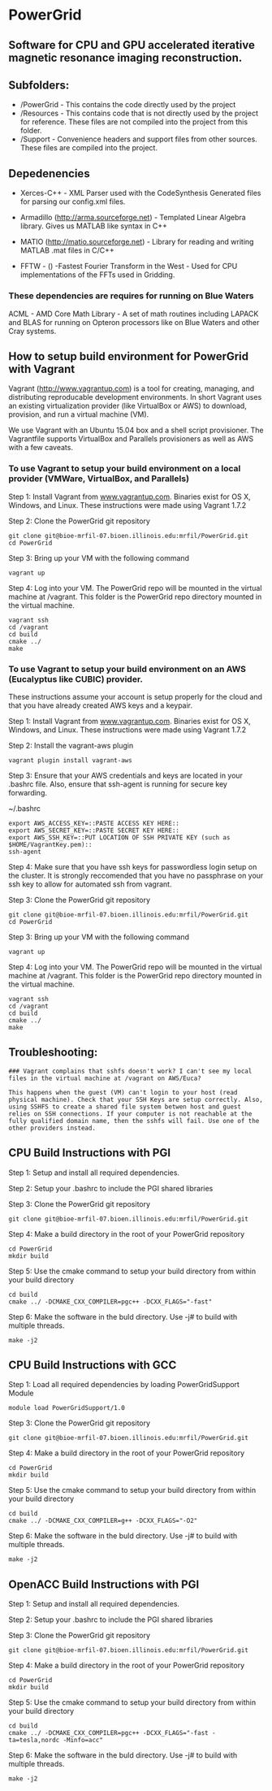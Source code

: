 # PowerGrid

##  Software for CPU and GPU accelerated iterative magnetic resonance imaging reconstruction. 

##  Subfolders:
*   /PowerGrid - This contains the code directly used by the project
*   /Resources - This contains code that is not directly used by the project for reference. These files are not compiled into the project from this folder.
*   /Support - Convenience headers and support files from other sources. These files are compiled into the project.

## Depedenencies 
*   Xerces-C++ - XML Parser used with the CodeSynthesis Generated files for parsing our config.xml files.

*   Armadillo (http://arma.sourceforge.net) - Templated Linear Algebra library. Gives us MATLAB like syntax in C++

*   MATIO  (http://matio.sourceforge.net) - Library for reading and writing MATLAB .mat files in C/C++

*   FFTW - () -Fastest Fourier Transform in the West - Used for CPU implementations of the FFTs used in Gridding.

### These dependencies are requires for running on Blue Waters
ACML - AMD Core Math Library - A set of math routines including LAPACK and BLAS for running on Opteron processors like on Blue Waters and other Cray systems.

## How to setup build environment for PowerGrid with Vagrant
Vagrant (http://www.vagrantup.com) is a tool for creating, managing, and distributing reproducable development environments. In short Vagrant uses an existing virtualization provider (like VirtualBox or AWS) to download, provision, and run a virtual machine (VM).

We use Vagrant with an Ubuntu 15.04 box and a shell script provisioner. The Vagrantfile supports VirtualBox and Parallels provisioners as well as AWS with a few caveats.
 
### To use Vagrant to setup your build environment on a local provider (VMWare, VirtualBox, and Parallels)

Step 1: Install Vagrant from www.vagrantup.com. Binaries exist for OS X, Windows, and Linux. These instructions were made using Vagrant 1.7.2

Step 2: Clone the PowerGrid git repository 

    git clone git@bioe-mrfil-07.bioen.illinois.edu:mrfil/PowerGrid.git
    cd PowerGrid

Step 3: Bring up your VM with the following command

    vagrant up
    
Step 4: Log into your VM. The PowerGrid repo will be mounted in the virtual machine at /vagrant. This folder is the PowerGrid repo directory mounted in the virtual machine.  

    vagrant ssh 
    cd /vagrant
    cd build
    cmake ../
    make
    
 
### To use Vagrant to setup your build environment on an AWS (Eucalyptus like CUBIC) provider.

These instructions assume your account is setup properly for the cloud and that you have already created AWS keys and a keypair.

Step 1: Install Vagrant from www.vagrantup.com. Binaries exist for OS X, Windows, and Linux. These instructions were made using Vagrant 1.7.2

Step 2: Install the vagrant-aws plugin

    vagrant plugin install vagrant-aws

Step 3: Ensure that your AWS credentials and keys are located in your .bashrc file. Also, ensure that ssh-agent is running for secure key forwarding.

~/.bashrc

    export AWS_ACCESS_KEY=::PASTE ACCESS KEY HERE::
    export AWS_SECRET_KEY=::PASTE SECRET KEY HERE::
    export AWS_SSH_KEY=::PUT LOCATION OF SSH PRIVATE KEY (such as $HOME/VagrantKey.pem)::
    ssh-agent
    
Step 4: Make sure that you have ssh keys for passwordless login setup on the cluster. It is strongly reccomended that you have no passphrase on your ssh key to allow for automated ssh from vagrant.

Step 3: Clone the PowerGrid git repository 

    git clone git@bioe-mrfil-07.bioen.illinois.edu:mrfil/PowerGrid.git
    cd PowerGrid

Step 3: Bring up your VM with the following command

    vagrant up
    
Step 4: Log into your VM. The PowerGrid repo will be mounted in the virtual machine at /vagrant. This folder is the PowerGrid repo directory mounted in the virtual machine. 

    vagrant ssh 
    cd /vagrant
    cd build
    cmake ../
    make
    
## Troubleshooting:
    ### Vagrant complains that sshfs doesn't work? I can't see my local files in the virtual machine at /vagrant on AWS/Euca?
    
    This happens when the guest (VM) can't login to your host (read physical machine). Check that your SSH Keys are setup correctly. Also, using SSHFS to create a shared file system betwen host and guest relies on SSH connections. If your computer is not reachable at the fully qualified domain name, then the sshfs will fail. Use one of the other providers instead.

## CPU Build Instructions with PGI

Step 1: Setup and install all required dependencies. 

Step 2: Setup your .bashrc to include the PGI shared libraries

Step 3: Clone the PowerGrid git repository
    
    git clone git@bioe-mrfil-07.bioen.illinois.edu:mrfil/PowerGrid.git

Step 4: Make a build directory in the root of your PowerGrid repository

    cd PowerGrid
    mkdir build
    
Step 5: Use the cmake command to setup your build directory from within your build directory
    
    cd build
    cmake ../ -DCMAKE_CXX_COMPILER=pgc++ -DCXX_FLAGS="-fast"
    
Step 6: Make the software in the buld directory. Use -j# to build with multiple threads.

    make -j2
    
## CPU Build Instructions with GCC

Step 1: Load all required dependencies by loading PowerGridSupport Module

    module load PowerGridSupport/1.0

Step 3: Clone the PowerGrid git repository
    
    git clone git@bioe-mrfil-07.bioen.illinois.edu:mrfil/PowerGrid.git

Step 4: Make a build directory in the root of your PowerGrid repository

    cd PowerGrid
    mkdir build
    
Step 5: Use the cmake command to setup your build directory from within your build directory
    
    cd build
    cmake ../ -DCMAKE_CXX_COMPILER=g++ -DCXX_FLAGS="-O2"
    
Step 6: Make the software in the buld directory. Use -j# to build with multiple threads.

    make -j2
    
## OpenACC Build Instructions with PGI
   
Step 1: Setup and install all required dependencies. 
   
Step 2: Setup your .bashrc to include the PGI shared libraries
  
Step 3: Clone the PowerGrid git repository
       
    git clone git@bioe-mrfil-07.bioen.illinois.edu:mrfil/PowerGrid.git
   
Step 4: Make a build directory in the root of your PowerGrid repository
   
    cd PowerGrid
    mkdir build
       
Step 5: Use the cmake command to setup your build directory from within your build directory
       
    cd build
    cmake ../ -DCMAKE_CXX_COMPILER=pgc++ -DCXX_FLAGS="-fast -ta=tesla,nordc -Minfo=acc"
       
Step 6: Make the software in the buld directory. Use -j# to build with multiple threads.
   
    make -j2